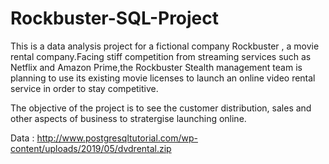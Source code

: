 # Rockbuster-SQL-Project
This is a data analysis project for a fictional company Rockbuster , a movie rental company.Facing stiff competition from streaming services such as Netflix and Amazon Prime,the Rockbuster Stealth management team is planning to use its existing movie licenses to
launch an online video rental service in order to stay competitive.

The objective of the project is to see the customer distribution, sales and other aspects of business to stratergise launching online.

Data : http://www.postgresqltutorial.com/wp-content/uploads/2019/05/dvdrental.zip

